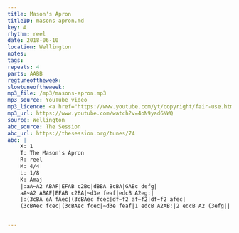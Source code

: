 ```yaml
---
title: Mason's Apron
titleID: masons-apron.md
key: A
rhythm: reel
date: 2018-06-10
location: Wellington
notes:
tags:
repeats: 4 
parts: AABB 
regtuneoftheweek:
slowtuneoftheweek:
mp3_file: /mp3/masons-apron.mp3
mp3_source: YouTube video
mp3_licence: <a href="https://www.youtube.com/yt/copyright/fair-use.html">YouTube Fair Use</a>
mp3_url: https://www.youtube.com/watch?v=4oN9yad6NWQ
source: Wellington
abc_source: The Session
abc_url: https://thesession.org/tunes/74
abc: |
    X: 1
    T: The Mason's Apron
    R: reel
    M: 4/4
    L: 1/8
    K: Amaj
    |:aA~A2 ABAF|EFAB c2Bc|dBBA BcBA|GABc defg|
    aA~A2 ABAF|EFAB c2BA|~d3e feaf|edcB A2eg:|
    |:(3cBA eA fAec|(3cBAec fcec|df~f2 af~f2|df~f2 afec|
    (3cBAec fcec|(3cBAec fcec|~d3e feaf|1 edcB A2AB:|2 edcB A2 (3efg||


---
```

